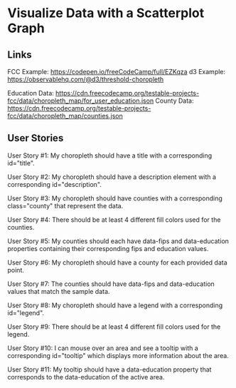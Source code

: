 # Visualize Data with a Scatterplot Graph

## Links

FCC Example: https://codepen.io/freeCodeCamp/full/EZKqza
d3 Example: https://observablehq.com/@d3/threshold-choropleth

Education Data: https://cdn.freecodecamp.org/testable-projects-fcc/data/choropleth_map/for_user_education.json
County Data: https://cdn.freecodecamp.org/testable-projects-fcc/data/choropleth_map/counties.json

## User Stories

User Story #1: My choropleth should have a title with a corresponding id="title".

User Story #2: My choropleth should have a description element with a corresponding id="description".

User Story #3: My choropleth should have counties with a corresponding class="county" that represent the data.

User Story #4: There should be at least 4 different fill colors used for the counties.

User Story #5: My counties should each have data-fips and data-education properties containing their corresponding fips and education values.

User Story #6: My choropleth should have a county for each provided data point.

User Story #7: The counties should have data-fips and data-education values that match the sample data.

User Story #8: My choropleth should have a legend with a corresponding id="legend".

User Story #9: There should be at least 4 different fill colors used for the legend.

User Story #10: I can mouse over an area and see a tooltip with a corresponding id="tooltip" which displays more information about the area.

User Story #11: My tooltip should have a data-education property that corresponds to the data-education of the active area.